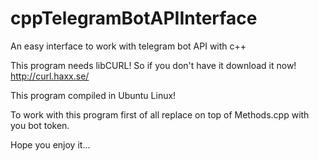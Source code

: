 # cppTelegramBotAPIInterface
An easy interface to work with telegram bot API with c++

This program needs libCURL! So if you don't have it download it now!
http://curl.haxx.se/

This program compiled in Ubuntu Linux!

To work with this program first of all replace ***<TOKEN>*** on top of Methods.cpp with you bot token.

Hope you enjoy it...
